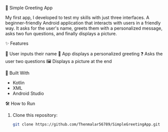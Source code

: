 📱 Simple Greeting App

My first app, I developed to test my skills with just three interfaces. A beginner-friendly Android application that interacts with users in a friendly way. It asks for the user's name, greets them with a personalized message, asks two fun questions, and finally displays a picture.

✨ Features

📝 User inputs their name
🤗 App displays a personalized greeting
❓ Asks the user two questions
🖼️ Displays a picture at the end

🚀 Built With

- Kotlin
- XML
- Android Studio

🛠 How to Run

1. Clone this repository:
   ```bash
   git clone https://github.com/Thenmalar56789/SimpleGreetingApp.git
